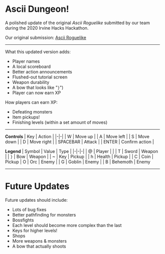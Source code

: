 # Ascii Dungeon!

A polished update of the original *Ascii Roguelike* submitted by our team during the 2020 Irvine Hacks Hackathon.

Our original submission: [Ascii Roguelike](https://github.com/irvinehacks2019/ascii_roguelike)

--------------------

What this updated version adds:
- Player names
- A local scoreboard
- Better action announcements
- Flushed-out tutorial screen
- Weapon durability
- A bow that looks like "`}`")
- Player can now earn XP

How players can earn XP:
- Defeating monsters
- Item pickups!
- Finishing levels (within a set amount of moves)

--------------------

**Controls**
| Key | Action |
|-|-|
| W | Move up |
| A | Move left |
| S | Move down |
| D | Move right |
| SPACEBAR | Attack |
| ENTER | Confirm action |


**Legend**
| Symbol | Value | Type |
|-|-|-|
| @ | Player | |
| T | Sword | Weapon |
| `}` | Bow | Weapon |
| ~ | Key | Pickup |
| h | Health | Pickup |
| C | Coin | Pickup
| O | Orc | Enemy |
| G | Goblin | Enemy |
| B | Behemoth | Enemy

--------------------

# Future Updates

Future updates should include:
- Lots of bug fixes
- Better pathfinding for monsters
- Bossfights
- Each level should become more complex than the last
- Keys for higher levels!
- Shops
- More weapons & monsters
- A bow that actually shoots

